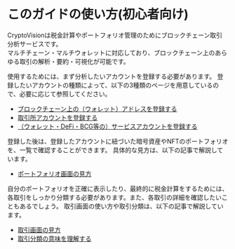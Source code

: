 # このガイドの使い方(初心者向け)

CryptoVisionは税金計算やポートフォリオ管理のためにブロックチェーン取引分析サービスです。  
マルチチェーン・マルチウォレットに対応しており、ブロックチェーン上のあらゆる取引の解析・要約・可視化が可能です。

使用するためには、まず分析したいアカウントを登録する必要があります。
登録したいアカウントの種類によって、以下の3種類のページを用意しているので、必要に応じて参照してください。

- [ブロックチェーン上の（ウォレット）アドレスを登録する](./account-chain.md)
- [取引所アカウントを登録する](./account-exchange.md)
- [（ウォレット・DeFi・BCG等の）サービスアカウントを登録する](./account-service.md)

登録した後は、登録したアカウントに紐づいた暗号資産やNFTのポートフォリオを、一覧で確認することができます。
具体的な見方は、以下の記事で解説しています。

- [ポートフォリオ画面の見方](./portfolio.md)

自分のポートフォリオを正確に表示したり、最終的に税金計算をするためには、各取引をしっかり分類する必要があります。また、各取引の詳細を確認したいこともあるでしょう。
取引画面の使い方や取引分類は、以下の記事で解説しています。

- [取引画面の見方](./transaction-window.md)
- [取引分類の意味を理解する](./transaction-journal.md)





